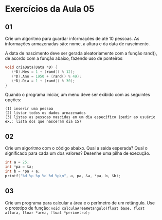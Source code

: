 # Exercícios da Aula 05

## 01

Crie um algoritmo para guardar informações de até 10 pessoas. As informações armazenadas são: nome, a altura e da data de nascimento.

A data de nascimento deve ser gerada aleatoriamente com a função rand(), de acordo com a função abaixo, fazendo uso de ponteiros:
```c
void criaData(Data *D) {
   (*D).Mes = 1 + (rand() % 12);
   (*D).Ano = 1950 + (rand() % 49);
   (*D).Dia = 1 + (rand() % 30);
}
```
Quando o programa iniciar, um menu deve ser exibido com as seguintes opções:
```
(1) inserir uma pessoa
(2) listar todos os dados armazenados
(3) listas as pessoas nascidas em um dia específico (pedir ao usuário ex.: lista dos que nasceram dia 15)
```

## 02

Crie um algoritmo com o código abaixo. Qual a saída esperada? Qual o significado para cada um dos valores? Desenhe uma pilha de execução.
```c
int a = 25;
int *pa = &a;
int b = *pa + a;
printf("%d %p %p %d %d %p\n", a, pa, &a, *pa, b, &b);
```

## 03

Crie um programa para calcular a área e o perímetro de um retângulo. Use o prototipo de função: 
`void calculaAreaRetangulo(float base, float altura, floar *area, float *perimetro);`
